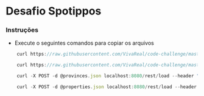 # Desafio Spotippos

### Instruções
- Execute o seguintes comandos para copiar os arquivos
```javascript
    curl https://raw.githubusercontent.com/VivaReal/code-challenge/master/properties.json -o properties.json
```
```javascript
    curl https://raw.githubusercontent.com/VivaReal/code-challenge/master/provinces.json -o provinces.json
```
```javascript
    curl -X POST -d @provinces.json localhost:8080/rest/load --header "Content-Type:application/json"
```
```javascript
    curl -X POST -d @properties.json localhost:8080/rest/load --header "Content-Type:application/json"
```